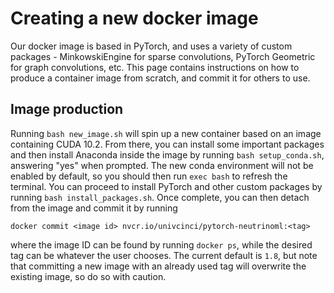 # Creating a new docker image

Our docker image is based in PyTorch, and uses a variety of custom packages - MinkowskiEngine for sparse convolutions, PyTorch Geometric for graph convolutions, etc. This page contains instructions on how to produce a container image from scratch, and commit it for others to use.

## Image production

Running `bash new_image.sh` will spin up a new container based on an image containing CUDA 10.2. From there, you can install some important packages and then install Anaconda inside the image by running `bash setup_conda.sh`, answering "yes" when prompted. The new conda environment will not be enabled by default, so you should then run `exec bash` to refresh the terminal. You can proceed to install PyTorch and other custom packages by running `bash install_packages.sh`. Once complete, you can then detach from the image and commit it by running

```
docker commit <image id> nvcr.io/univcinci/pytorch-neutrinoml:<tag>
```

where the image ID can be found by running `docker ps`, while the desired tag can be whatever the user chooses. The current default is `1.8`, but note that committing a new image with an already used tag will overwrite the existing image, so do so with caution.

